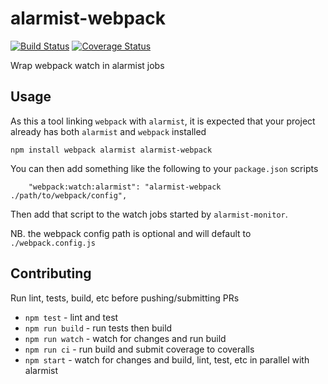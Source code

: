# alarmist-webpack

[![Build Status](https://travis-ci.org/pghalliday/alarmist-webpack.svg?branch=master)](https://travis-ci.org/pghalliday/alarmist-webpack)
[![Coverage Status](https://coveralls.io/repos/github/pghalliday/alarmist-webpack/badge.svg?branch=master)](https://coveralls.io/github/pghalliday/alarmist-webpack?branch=master)

Wrap webpack watch in alarmist jobs

## Usage

As this a tool linking `webpack` with `alarmist`, it is expected that your project already has both `alarmist` and `webpack` installed

```
npm install webpack alarmist alarmist-webpack
```

You can then add something like the following to your `package.json` scripts

```
    "webpack:watch:alarmist": "alarmist-webpack ./path/to/webpack/config",
```

Then add that script to the watch jobs started by `alarmist-monitor`.

NB. the webpack config path is optional and will default to `./webpack.config.js`

## Contributing

Run lint, tests, build, etc before pushing/submitting PRs

- `npm test` - lint and test
- `npm run build` - run tests then build
- `npm run watch` - watch for changes and run build
- `npm run ci` - run build and submit coverage to coveralls
- `npm start` - watch for changes and build, lint, test, etc in parallel with alarmist
